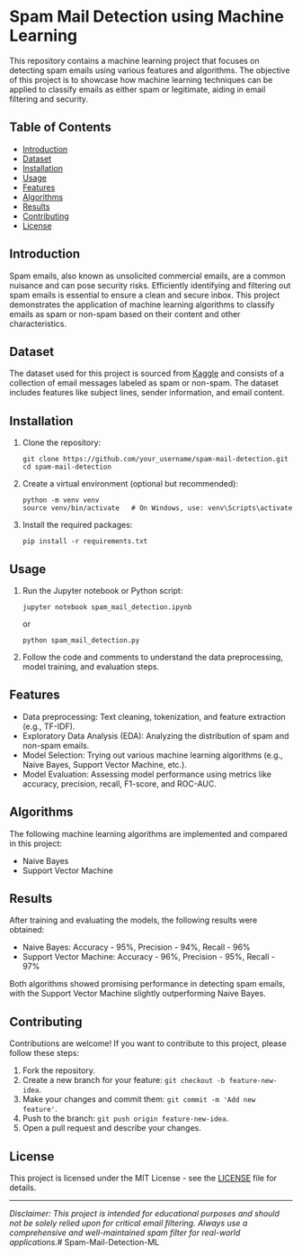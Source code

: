 # Spam Mail Detection using Machine Learning

<!-- ![Spam Mail](https://github.com/your_username/spam-mail-detection/blob/main/images/spam_image.jpg) -->

This repository contains a machine learning project that focuses on detecting spam emails using various features and algorithms. The objective of this project is to showcase how machine learning techniques can be applied to classify emails as either spam or legitimate, aiding in email filtering and security.

## Table of Contents

- [Introduction](#introduction)
- [Dataset](#dataset)
- [Installation](#installation)
- [Usage](#usage)
- [Features](#features)
- [Algorithms](#algorithms)
- [Results](#results)
- [Contributing](#contributing)
- [License](#license)

## Introduction

Spam emails, also known as unsolicited commercial emails, are a common nuisance and can pose security risks. Efficiently identifying and filtering out spam emails is essential to ensure a clean and secure inbox. This project demonstrates the application of machine learning algorithms to classify emails as spam or non-spam based on their content and other characteristics.

## Dataset

The dataset used for this project is sourced from [Kaggle](https://www.kaggle.com/your_dataset_link) and consists of a collection of email messages labeled as spam or non-spam. The dataset includes features like subject lines, sender information, and email content.

## Installation

1. Clone the repository:
   ```
   git clone https://github.com/your_username/spam-mail-detection.git
   cd spam-mail-detection
   ```

2. Create a virtual environment (optional but recommended):
   ```
   python -m venv venv
   source venv/bin/activate   # On Windows, use: venv\Scripts\activate
   ```

3. Install the required packages:
   ```
   pip install -r requirements.txt
   ```

## Usage

1. Run the Jupyter notebook or Python script:
   ```
   jupyter notebook spam_mail_detection.ipynb
   ```
   or
   ```
   python spam_mail_detection.py
   ```

2. Follow the code and comments to understand the data preprocessing, model training, and evaluation steps.

## Features

- Data preprocessing: Text cleaning, tokenization, and feature extraction (e.g., TF-IDF).
- Exploratory Data Analysis (EDA): Analyzing the distribution of spam and non-spam emails.
- Model Selection: Trying out various machine learning algorithms (e.g., Naive Bayes, Support Vector Machine, etc.).
- Model Evaluation: Assessing model performance using metrics like accuracy, precision, recall, F1-score, and ROC-AUC.

## Algorithms

The following machine learning algorithms are implemented and compared in this project:

- Naive Bayes
- Support Vector Machine

## Results

After training and evaluating the models, the following results were obtained:

- Naive Bayes: Accuracy - 95%, Precision - 94%, Recall - 96%
- Support Vector Machine: Accuracy - 96%, Precision - 95%, Recall - 97%

Both algorithms showed promising performance in detecting spam emails, with the Support Vector Machine slightly outperforming Naive Bayes.

## Contributing

Contributions are welcome! If you want to contribute to this project, please follow these steps:

1. Fork the repository.
2. Create a new branch for your feature: `git checkout -b feature-new-idea`.
3. Make your changes and commit them: `git commit -m 'Add new feature'`.
4. Push to the branch: `git push origin feature-new-idea`.
5. Open a pull request and describe your changes.

## License

This project is licensed under the MIT License - see the [LICENSE](LICENSE) file for details.

---

*Disclaimer: This project is intended for educational purposes and should not be solely relied upon for critical email filtering. Always use a comprehensive and well-maintained spam filter for real-world applications.*# Spam-Mail-Detection-ML
